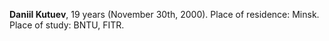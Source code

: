 **Daniil Kutuev**, 19 years (November 30th, 2000).
Place of residence: Minsk. 
Place of study: BNTU, FITR.